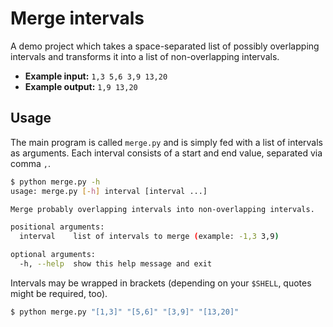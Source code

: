 # Merge intervals

A demo project which takes a space-separated list of possibly overlapping intervals and transforms it into a list of non-overlapping intervals.

* **Example input:** `1,3 5,6 3,9 13,20`
* **Example output:** `1,9 13,20`

## Usage

The main program is called `merge.py` and is simply fed with a list of intervals as arguments.
Each interval consists of a start and end value, separated via comma `,`.

```bash
$ python merge.py -h
usage: merge.py [-h] interval [interval ...]

Merge probably overlapping intervals into non-overlapping intervals.

positional arguments:
  interval    list of intervals to merge (example: -1,3 3,9)

optional arguments:
  -h, --help  show this help message and exit
```

Intervals may be wrapped in brackets (depending on your `$SHELL`, quotes might be required, too).

```bash
$ python merge.py "[1,3]" "[5,6]" "[3,9]" "[13,20]"
```
